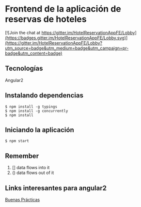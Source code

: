 # Frontend de la aplicación de reservas de hoteles

[![Join the chat at https://gitter.im/HotelReservationAppFE/Lobby](https://badges.gitter.im/HotelReservationAppFE/Lobby.svg)](https://gitter.im/HotelReservationAppFE/Lobby?utm_source=badge&utm_medium=badge&utm_campaign=pr-badge&utm_content=badge)

## Tecnologías

Angular2

## Instalando dependencias
 
```
$ npm install -g typings
$ npm install -g concurrently
$ npm install
```

## Iniciando la aplicación
```
$ npm start
```

## Remember

1. [] data flows into it
2. () data flows out of it


## Links interesantes para angular2

[Buenas Prácticas](https://angular.io/docs/ts/latest/guide/style-guide.html#!#application-structure)